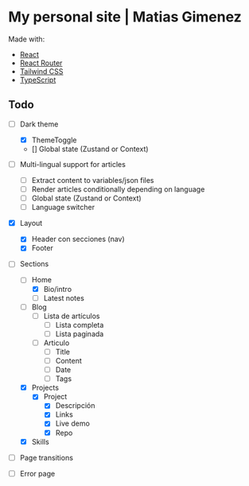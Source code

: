 # My personal site | Matias Gimenez 
Made with:
- [React](https://es.react.dev/)
- [React Router](https://reactrouter.com/en/main)
- [Tailwind CSS](https://tailwindcss.com/)
- [TypeScript](https://www.typescriptlang.org/)
  
## Todo

- [ ] Dark theme
  - [x] ThemeToggle
  - [] Global state (Zustand or Context)

- [ ] Multi-lingual support for articles
  - [ ] Extract content to variables/json files
  - [ ] Render articles conditionally depending on language
  - [ ] Global state (Zustand or Context)
  - [ ] Language switcher

- [x] Layout
  - [x] Header con secciones (nav)
  - [x] Footer

- [ ] Sections
  - [ ] Home
    - [x] Bio/intro
    - [ ] Latest notes
  - [ ] Blog
    - [ ] Lista de artículos
      - [ ] Lista completa
      - [ ] Lista paginada
    - [ ] Articulo
      - [ ] Title
      - [ ] Content
      - [ ] Date
      - [ ] Tags 
  - [x] Projects
    - [x] Project
      - [x] Descripción
      - [x] Links
      - [x] Live demo
      - [x] Repo 
  - [x] Skills

- [ ] Page transitions
- [ ] Error page
